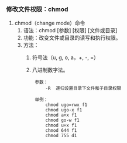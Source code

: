 ### 修改文件权限：chmod ###
1. chmod（change mode）命令
	1. 语法：chmod  [参数] [权限] [文件或目录]
	2. 功能：改变文件或目录的读写和执行权限。
	3. 方法：
		1. 符号法（u, g, o, a，+, -, =）
		2. 八进制数字法。

				参数：
					-R	递归设置目录下文件和子目录权限
				
				举例：
					chmod ugo=rwx f1		
					chmod ugo-x f1
					chmod a+x f1
					chmod go-w f1
					chmod u+x f1
					chmod 644 f1
					chmod 755 d1

	